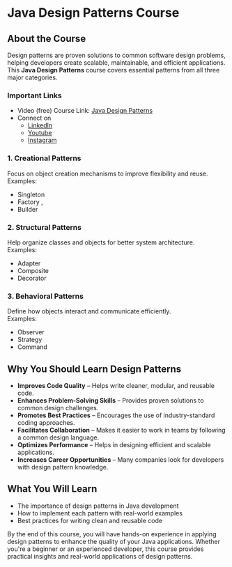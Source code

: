 # Java Design Patterns Course

## About the Course

Design patterns are proven solutions to common software design problems, helping developers create scalable, maintainable, and efficient applications. This **Java Design Patterns** course covers essential patterns from all three major categories.

### Important Links
- Video (free) Course Link: [Java Design Patterns](https://www.youtube.com/playlist?list=PL5DyztRVgtRUqnoWYVAFC1honDiDpdKOX)
- Connect on
  - [LinkedIn](https://www.linkedin.com/in/waqar-ahmad-cnc/)
  - [Youtube](https://www.youtube.com/@codencode)
  - [Instagram](https://www.instagram.com/code_ncode/?hl=en)

### 1. Creational Patterns  
Focus on object creation mechanisms to improve flexibility and reuse.  
Examples:  
- Singleton  
- Factory  ,
- Builder  

### 2. Structural Patterns  
Help organize classes and objects for better system architecture.  
Examples:  
- Adapter  
- Composite  
- Decorator  

### 3. Behavioral Patterns  
Define how objects interact and communicate efficiently.  
Examples:  
- Observer  
- Strategy  
- Command  

## Why You Should Learn Design Patterns  

- **Improves Code Quality** – Helps write cleaner, modular, and reusable code.  
- **Enhances Problem-Solving Skills** – Provides proven solutions to common design challenges.  
- **Promotes Best Practices** – Encourages the use of industry-standard coding approaches.  
- **Facilitates Collaboration** – Makes it easier to work in teams by following a common design language.  
- **Optimizes Performance** – Helps in designing efficient and scalable applications.  
- **Increases Career Opportunities** – Many companies look for developers with design pattern knowledge.  

## What You Will Learn  
- The importance of design patterns in Java development  
- How to implement each pattern with real-world examples  
- Best practices for writing clean and reusable code  

By the end of this course, you will have hands-on experience in applying design patterns to enhance the quality of your Java applications. Whether you're a beginner or an experienced developer, this course provides practical insights and real-world applications of design patterns.
